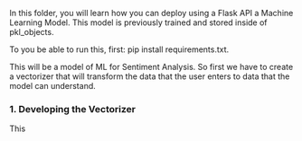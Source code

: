 In this folder, you will learn how you can deploy using a Flask API a Machine Learning Model.
This model is previously trained and stored inside of pkl_objects.

To you be able to run this, first: pip install requirements.txt.

This will be a model of ML for Sentiment Analysis. So first we have to create a vectorizer that will transform the data that the user enters to data that the model can understand.

### 1. Developing the Vectorizer
This 
